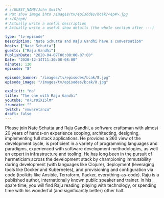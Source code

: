 ```yaml
---
# s/GUEST_NAME/John Smith/
# Put show image into /images/tv/episodes/bcak/<ep#>.jpg
# s/0/ep#/
# Actually write a useful description
# Actually write a useful show details (the whole section after ---)

type: "tv-episode"
Description: "Nate Schutta and Raju Gandhi have a conversation"
hosts: ["Nate Schutta"]
guests: ["Raju Gandhi"]
PublishDate: "2020-04-07T00:00:00-07:00"
Date: "2020-12-14T11:30:00-08:00"
minutes: 120
episode: "8"

episode_banner: "/images/tv/episodes/bcak/8.jpg"
episode_image: "/images/tv/episodes/bcak/8.jpg"

explicit: "no"
title: "The one with Raju Gandhi"
youtube: "n7Lr0iX15lM"
truncate: ""
twitch: "vmwaretanzu"
draft: false
---
```


Please join Nate Schutta and Raju Gandhi, a software craftsman with almost 20 years of hands-on experience scoping, architecting, designing, implementing full stack applications. He provides a 360 view of the development cycle, is proficient in a variety of programming languages and paradigms, experienced with software development methodologies, as well an expert in infrastructure and tooling. He has long been in the pursuit of hermeticism across the development stack by championing immutability during development (with languages like Clojure), deployment (leveraging tools like Docker and Kubernetes), and provisioning and configuration via code (toolkits like Ansible, Terraform, Packer, everything-as-code). Raju is a published author, internationally known public speaker and trainer. In his spare time, you will find Raju reading, playing with technology, or spending time with his wonderful (and significantly better) other half.
